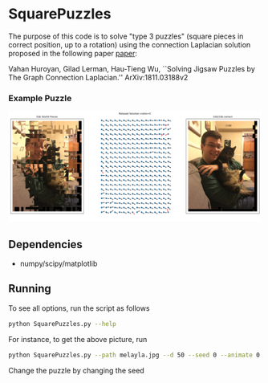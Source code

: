 # SquarePuzzles

The purpose of this code is to solve "type 3 puzzles" (square pieces in correct position, up to a rotation) using the connection Laplacian solution proposed in the following paper [paper]:


Vahan Huroyan, Gilad Lerman, Hau-Tieng Wu, ``Solving Jigsaw Puzzles by The Graph Connection Laplacian.'' ArXiv:1811.03188v2

### Example Puzzle
<img src = "melayla.jpg_50.png" alt = "Example type 3 puzzle and solution">


## Dependencies
* numpy/scipy/matplotlib

## Running
To see all options, run the script as follows
~~~~~ bash
python SquarePuzzles.py --help
~~~~~

For instance, to get the above picture, run
~~~~~ bash
python SquarePuzzles.py --path melayla.jpg --d 50 --seed 0 --animate 0
~~~~~
Change the puzzle by changing the seed


[paper]: <https://arxiv.org/pdf/1811.03188.pdf>
